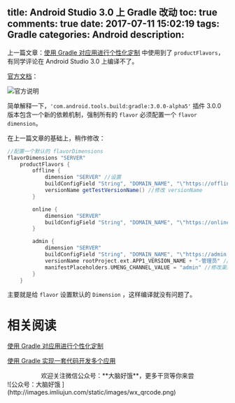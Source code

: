 title: Android Studio 3.0 上 Gradle 改动
toc: true
comments: true
date: 2017-07-11 15:02:19
tags: Gradle
categories: Android
description:
---
上一篇文章：[使用 Gradle 对应用进行个性化定制](http://www.imliujun.com/gradle1.html) 中使用到了 `productFlavors`，有同学评论在 Android Studio 3.0 上编译不了。

[官方文档](https://developer.android.com/studio/build/gradle-plugin-3-0-0-migration.html)：

![官方说明](http://images.imliujun.com/static/images/Gradle/AndroidStudio3_update.png)

简单解释一下，`'com.android.tools.build:gradle:3.0.0-alpha5'` 插件 3.0.0 版本包含一个新的依赖机制，强制所有的 `flavor` 必须配置一个 `flavor dimension`。

在上一篇文章的基础上，稍作修改：

```gradle
//配置一个默认的 flavorDimensions
flavorDimensions "SERVER"
    productFlavors {
        offline {
            dimension "SERVER" //设置
            buildConfigField "String", "DOMAIN_NAME", "\"https://offline.domain.com/\""
            versionName getTestVersionName() //修改 versionName
        }

        online {
            dimension "SERVER"
            buildConfigField "String", "DOMAIN_NAME", "\"https://online.domain.com/\""
        }

        admin {
            dimension "SERVER"
            buildConfigField "String", "DOMAIN_NAME", "\"https://admin.domain.com/\""
            versionName rootProject.ext.APP1_VERSION_NAME + "-管理员" //修改 versionName
            manifestPlaceholders.UMENG_CHANNEL_VALUE = "admin" //修改渠道名
        }
    }
```

主要就是给 `flavor` 设置默认的 `Dimension` ，这样编译就没有问题了。

# 相关阅读

[使用 Gradle 对应用进行个性化定制](http://www.imliujun.com/gradle1.html)

[使用 Gradle 实现一套代码开发多个应用](http://www.imliujun.com/gradle3.html)


<center>欢迎关注微信公众号：**大脑好饿**，更多干货等你来尝</center>
![公众号：大脑好饿 ](http://images.imliujun.com/static/images/wx_qrcode.png)
